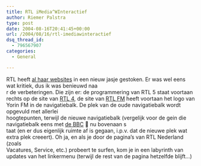 ```yaml
---
title: RTL iMedia^WInteractief
author: Riemer Palstra
type: post
date: 2004-08-16T20:41:45+00:00
url: /2004/08/16/rtl-imediawinteractief
dsq_thread_id:
  - 796567907
categories:
  - General

---
```

RTL heeft [al haar websites][1] in een nieuw jasje gestoken. Er was wel eens wat kritiek, dus ik was benieuwd naa  
r de verbeteringen. Die zijn er: de programmering van RTL 5 staat voortaan rechts op de site van [RTL 4][2], de site van [RTL FM][3] heeft voortaan het logo van Yorin FM in de navigatiebalk. De plek van de oude navigatiebalk wordt opgevuld met allerlei  
hoogtepunten, terwijl de nieuwe navigatiebalk (vergelijk voor de gein die navigatiebalk eens met [de BBC][4] 🙂 nu bovenaan s  
taat (en er dus eigenlijk ruimte af is gegaan, i.p.v. dat de nieuwe plek wat extra plek creeert). Oh ja, en als je door de pagina&#8217;s van RTL Nederland (zoals  
Vacatures, Service, etc.) probeert te surfen, kom je in een labyrinth van updates van het linkermenu (terwijl de rest van de pagina hetzelfde blijft&#8230;)

 [1]: http://www.rtl.nl/experience/rtl/
 [2]: http://www.rtl4.nl/
 [3]: http://www.rtlfm.nl/
 [4]: http://www.bbc.co.uk/